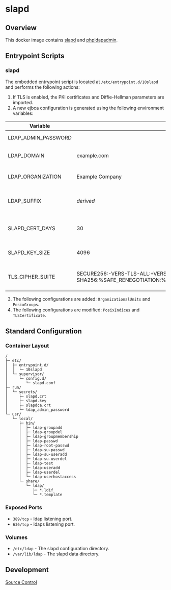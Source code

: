 # slapd

## Overview

This docker image contains [slapd](https://www.openldap.org/) and [phpldapadmin](https://phpldapadmin.sourceforge.net/wiki/).

## Entrypoint Scripts

### slapd

The embedded entrypoint script is located at `/etc/entrypoint.d/10slapd` and performs the following actions:

1. If TLS is enabled, the PKI certificates and Diffie-Hellman parameters are imported.
2. A new ejbca configuration is generated using the following environment variables:

 | Variable | Default Value | Description |
 | ---------| ------------- | ----------- |
 | LDAP_ADMIN_PASSWORD | | The ldap root password. |
 | LDAP_DOMAIN | example.com | The name of the ldap domain |
 | LDAP_ORGANIZATION | Example Company | The name of the ldap organization. |
 | LDAP_SUFFIX | _derived_ | The corresponding ldap suffix (base DN) |
 | SLAPD_CERT_DAYS | 30 | Validity period of any generated PKI certificates. |
 | SLAPD_KEY_SIZE | 4096 | Key size of any generated PKI keys. |
 | TLS_CIPHER_SUITE | SECURE256:-VERS-TLS-ALL:+VERS-TLS1.3:+VERS-TLS1.2:+VERS-DTLS1.2:+SIGN-RSA-SHA256:%SAFE_RENEGOTIATION:%STATELESS_COMPRESSION:%LATEST_RECORD_VERSION | The TLS ciphers use to restrict connects. |

3. The following configurations are added: `OrganizationalUnits` and `PosixGroups`.
4. The following configurations are modified: `PosixIndices` and `TLSCertificate`.

## Standard Configuration

### Container Layout

```
/
├─ etc/
│  ├─ entrypoint.d/
│  │  └─ 10slapd
│  └─ supervisor/
│     └─ config.d/
│        └─ slapd.conf
├─ run/
│  └─ secrets/
│     ├─ slapd.crt
│     ├─ slapd.key
│     ├─ slapdca.crt
│     └─ ldap_admin_password
└─ usr/
   └─ local/
      ├─ bin/
      │  ├─ ldap-groupadd
      │  ├─ ldap-groupdel
      │  ├─ ldap-groupmembership
      │  ├─ ldap-passwd
      │  ├─ ldap-root-passwd
      │  ├─ ldap-su-passwd
      │  ├─ ldap-su-useradd
      │  ├─ ldap-su-userdel
      │  ├─ ldap-test
      │  ├─ ldap-useradd
      │  ├─ ldap-userdel
      │  └─ ldap-userhostaccess
      └─ share/
         └─ ldap/
            ├─ *.ldif
            └─ *.template
```

### Exposed Ports

* `389/tcp` - ldap listening port.
* `636/tcp` - ldaps listening port.

### Volumes

* `/etc/ldap` - The slapd configuration directory.
* `/var/lib/ldap` - The slapd data directory.

## Development

[Source Control](https://github.com/crashvb/slapd-docker)


